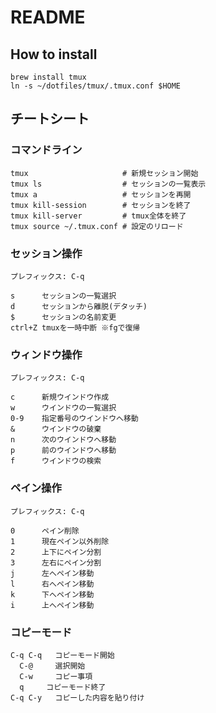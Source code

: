 # README
## How to install
```
brew install tmux
ln -s ~/dotfiles/tmux/.tmux.conf $HOME
```

## チートシート
### コマンドライン
```
tmux                     # 新規セッション開始
tmux ls                  # セッションの一覧表示
tmux a                   # セッションを再開
tmux kill-session        # セッションを終了
tmux kill-server         # tmux全体を終了
tmux source ~/.tmux.conf # 設定のリロード
```

### セッション操作
```
プレフィックス: C-q

s      セッションの一覧選択
d      セッションから離脱(デタッチ)
$      セッションの名前変更
ctrl+Z tmuxを一時中断 ※fgで復帰
```

### ウィンドウ操作
```
プレフィックス: C-q

c      新規ウインドウ作成
w      ウインドウの一覧選択
0-9    指定番号のウインドウへ移動
&      ウインドウの破棄
n      次のウインドウへ移動
p      前のウインドウへ移動
f      ウインドウの検索
```

### ペイン操作
```
プレフィックス: C-q

0      ペイン削除
1      現在ペイン以外削除
2      上下にペイン分割
3      左右にペイン分割
j      左へペイン移動
l      右へペイン移動
k      下へペイン移動
i      上へペイン移動
```

### コピーモード
```
C-q C-q   コピーモード開始
  C-@     選択開始  
  C-w     コピー事項
  q     コピーモード終了
C-q C-y   コピーした内容を貼り付け
```
